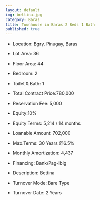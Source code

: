 ```yaml
---
layout: default
img: bettina.jpg
category: Baras
title: Townhouse in Baras 2 Beds 1 Bath
published: true
---
```



- Location: Bgry. Pinugay, Baras
- Lot Area: 36
- Floor Area: 44
- Bedroom: 2
- Toilet & Bath: 1


- Total Contract Price:780,000
- Reservation Fee: 5,000
- Equity:10%
- Equity Terms: 5,214 / 14 months
- Loanable Amount: 702,000
- Max.Terms: 30 Years @6.5%
- Monthly Amortization: 4,437 
- Financing: Bank/Pag-ibig

- Description: Bettina
- Turnover Mode: Bare Type
- Turnover Date: 2 Years

